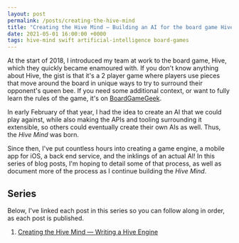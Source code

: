 ```yaml
---
layout: post
permalink: /posts/creating-the-hive-mind
title: "Creating the Hive Mind — Building an AI for the board game Hive"
date: 2021-05-01 16:00:00 +0000
tags: hive-mind swift artificial-intelligence board-games
---
```


At the start of 2018, I introduced my team at work to the board game, Hive, which they quickly became enamoured with. If you don't know anything about Hive, the gist is that it's a 2 player game where players use pieces that move around the board in unique ways to try to surround their opponent's queen bee. If you need some additional context, or want to fully learn the rules of the game, it's on [BoardGameGeek](https://boardgamegeek.com/boardgame/2655/hive).

In early February of that year, I had the idea to create an AI that we could play against, while also making the APIs and tooling surrounding it extensible, so others could eventually create their own AIs as well. Thus, the _Hive Mind_ was born.

Since then, I've put countless hours into creating a game engine, a mobile app for iOS, a back end service, and the inklings of an actual AI! In this series of blog posts, I'm hoping to detail some of that process, as well as document more of the process as I continue building the _Hive Mind_.

## Series

Below, I've linked each post in this series so you can follow along in order, as each post is published.

1. [Creating the Hive Mind — Writing a Hive Engine](/posts/writing-a-hive-engine)
